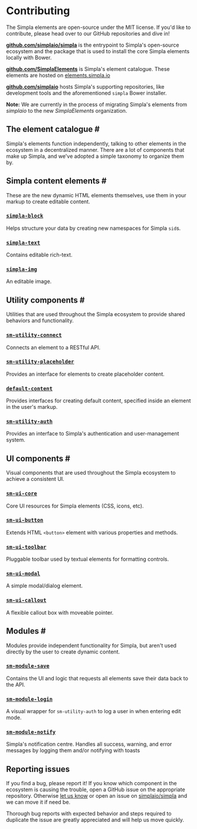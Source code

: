 # Contributing
The Simpla elements are open-source under the MIT license. If you'd like to contribute, please head over to our GitHub repositories and dive in!

**[github.com/simplaio/simpla][simplaio/simpla]** is the entrypoint to Simpla's open-source ecosystem and the package that is used to install the core Simpla elements locally with Bower.

**[github.com/SimplaElements][SimplaElements]** is Simpla's element catalogue. These elements are hosted on [elements.simpla.io][elements]

**[github.com/simplaio][simplaio]** hosts Simpla's supporting repositories, like development tools and the aforementioned `simpla` Bower installer.

**Note:** We are currently in the process of migrating Simpla's elements from _simplaio_ to the new _SimplaElements_ organization.

[simplaio/simpla]: https://github.com/simplaio/simpla
[SimplaElements]: https://github.com/SimplaElements
[simplaio]: https://github.com/simplaio
[elements]: https://elements.simpla.io

## The element catalogue <a is="populate-menu" anchor="catalogue" menu-item="The element catalogue" target="#contributing">#</a>
Simpla's elements function independently, talking to other elements in the ecosystem in a decentralized manner. There are a lot of components that make up Simpla, and we've adopted a simple taxonomy to organize them by.

## Simpla content elements <a is="populate-menu" anchor="simpla-elements" menu-item="Simpla elements" target="#contributing">#</a>
These are the new dynamic HTML elements themselves, use them in your markup to create editable content.

### [`simpla-block`][simpla-block]
Helps structure your data by creating new namespaces for Simpla `sid`s.

### [`simpla-text`][simpla-text]
Contains editable rich-text.

### [`simpla-img`][simpla-img]
An editable image.

[simpla-block]: https://github.com/simplaio/simpla-block
[simpla-text]: https://github.com/simplaio/simpla-text
[simpla-img]: https://github.com/simplaio/simpla-img

## Utility components <a is="populate-menu" anchor="utility-components" menu-item="Utility components" target="#contributing">#</a>
Utilities that are used throughout the Simpla ecosystem to provide shared behaviors and functionality.

### [`sm-utility-connect`][utility-connect]
Connects an element to a RESTful API.

### [`sm-utility-placeholder`][utility-placeholder]
Provides an interface for elements to create placeholder content.

### [`default-content`][default-content]
Provides interfaces for creating default content, specified inside an element in the user's markup.

### [`sm-utility-auth`][utility-auth]
Provides an interface to Simpla's authentication and user-management system.

[utility-connect]: https://github.com/simplaio/sm-utility-connect
[utility-placeholder]: https://github.com/simplaio/sm-utility-placeholder
[default-content]: https://github.com/simplaio/default-content
[utility-auth]: https://github.com/simplaio/sm-utility-auth

## UI components <a is="populate-menu" anchor="ui-components" menu-item="UI components" target="#contributing">#</a>
Visual components that are used throughout the Simpla ecosystem to achieve a consistent UI.

### [`sm-ui-core`][ui-core]
Core UI resources for Simpla elements (CSS, icons, etc).

### [`sm-ui-button`][ui-button]
Extends HTML `<button>` element with various properties and methods.

### [`sm-ui-toolbar`][ui-toolbar]
Pluggable toolbar used by textual elements for formatting controls.

### [`sm-ui-modal`][ui-modal]
A simple modal/dialog element.

### [`sm-ui-callout`][ui-callout]
A flexible callout box with moveable pointer.

[ui-core]: https://github.com/SimplaElements/sm-ui-core
[ui-button]: https://github.com/simplaio/sm-ui-button
[ui-toolbar]: https://github.com/simplaio/sm-ui-toolbar
[ui-modal]: https://github.com/simplaio/sm-ui-modal
[ui-callout]: https://github.com/simplaio/sm-ui-callout

## Modules <a is="populate-menu" anchor="modules" menu-item="Modules" target="#contributing">#</a>
Modules provide independent functionality for Simpla, but aren't used directly by the user to create dynamic content.

### [`sm-module-save`][module-save]
Contains the UI and logic that requests all elements save their data back to the API.

### [`sm-module-login`][module-login]
A visual wrapper for `sm-utility-auth` to log a user in when entering edit mode.

### [`sm-module-notify`][module-notify]
Simpla's notification centre. Handles all success, warning, and error messages by logging them and/or notifying with toasts

[module-save]: https://github.com/simplaio/sm-module-save
[module-login]: https://github.com/simplaio/sm-module-login
[module-notify]: https://github.com/simplaio/sm-module-notify

## Reporting issues
If you find a bug, please report it! If you know which component in the ecosystem is causing the trouble, open a GitHub issue on the appropriate repository. Otherwise [let us know][contact] or open an issue on [simplaio/simpla][simplaio/simpla] and we can move it if need be.

Thorough bug reports with expected behavior and steps required to duplicate the issue are greatly appreciated and will help us move quickly.

[contact]: /contact
[simplaio/simpla]: https://github.com/simplaio/simpla
